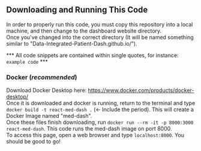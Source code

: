 ## Downloading and Running This Code
In order to properly run this code, you must copy this repository into a local machine, and then change to the dashboard website directory. <br>Once you've changed into the correct directory (It will be named something similar to "Data-Integrated-Patient-Dash.github.io/"). <br>

 *** All code snippets are contained within single quotes, for instance: `example code` ***

### Docker (*recommended*)
Download Docker Desktop here: https://www.docker.com/products/docker-desktop/ <br>
Once it is downloaded and docker is running, return to the terminal and type `docker build -t react-med-dash .` (<- Include the period). This will create a Docker Image named "med-dash".<br>
Once these files finish downloading, run `docker run --rm -it -p 8000:3000 react-med-dash`. This code runs the med-dash image on port 8000. <br>
To access this page, open a web browser and type `localhost:8000`. You should be good to go!<br>
